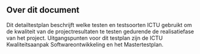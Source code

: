 ## Over dit document

Dit detailtestplan beschrijft welke testen en testsoorten ICTU gebruikt om de kwaliteit van de projectresultaten te testen gedurende de realisatiefase van het project. Uitgangspunten voor dit testplan zijn de ICTU Kwaliteitsaanpak Softwareontwikkeling en het Mastertestplan.
